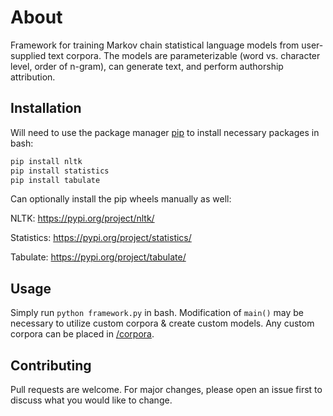 
# About

Framework for training Markov chain statistical language models from user-supplied text
corpora. The models are parameterizable (word vs. character level,
order of n-gram), can generate text, and perform authorship attribution.

## Installation

Will need to use the package manager [pip](https://pip.pypa.io/en/stable/) to install necessary packages in bash:

```bash
pip install nltk
pip install statistics
pip install tabulate
```
Can optionally install the pip wheels manually as well:

NLTK: https://pypi.org/project/nltk/ 

Statistics: https://pypi.org/project/statistics/

Tabulate: https://pypi.org/project/tabulate/

## Usage
Simply run ```python framework.py``` in bash. Modification of ```main()``` may be necessary to utilize custom corpora & create custom models. Any custom corpora can be placed in [/corpora](https://github.com/khalidh223/NLP-Projects/tree/main/Markov%20Chain%20Model/corpora).
## Contributing
Pull requests are welcome. For major changes, please open an issue first to discuss what you would like to change.
